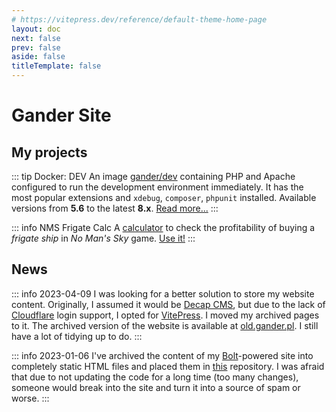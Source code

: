 ```yaml
---
# https://vitepress.dev/reference/default-theme-home-page
layout: doc
next: false
prev: false
aside: false
titleTemplate: false
---
```


# Gander Site

## My projects

::: tip Docker: DEV
An image [gander/dev](https://github.com/gander/docker-dev) containing PHP and Apache configured to run the development environment immediately.
It has the most popular extensions and `xdebug`, `composer`, `phpunit` installed. Available versions from **5.6** to the latest **8.x**. [Read more...](https://github.com/gander/docker-dev)
:::

::: info NMS Frigate Calc
A [calculator](https://nms-frigate-calc.gander.dev/) to check the profitability of buying a _frigate ship_ in _No Man's Sky_ game.
[Use it!](https://nms-frigate-calc.gander.dev/)
:::

## News

::: info 2023-04-09
I was looking for a better solution to store my website content.
Originally, I assumed it would be [Decap CMS](https://decapcms.org/),
but due to the lack of [Cloudflare](https://www.cloudflare.com/) login support,
I opted for [VitePress](https://vitepress.dev/). I moved my archived pages to it.
The archived version of the website is available at [old.gander.pl](https://old.gander.pl/).
I still have a lot of tidying up to do.
:::

::: info 2023-01-06
I've archived the content of my [Bolt](https://boltcms.io/)-powered site into completely
static HTML files and placed them in [this](https://github.com/gander/gander.pl-mirror-archive) repository.
I was afraid that due to not updating the code for a long time (too many changes),
someone would break into the site and turn it into a source of spam or worse.
:::
